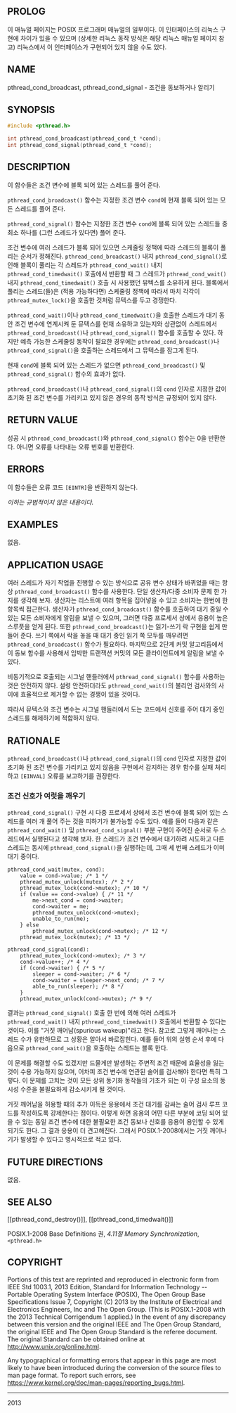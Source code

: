 ## PROLOG

이 매뉴얼 페이지는 POSIX 프로그래머 매뉴얼의 일부이다. 이 인터페이스의 리눅스 구현에 차이가 있을 수 있으며 (상세한 리눅스 동작 방식은 해당 리눅스 매뉴얼 페이지 참고) 리눅스에서 이 인터페이스가 구현되어 있지 않을 수도 있다.

## NAME

pthread_cond_broadcast, pthread_cond_signal - 조건을 동보하거나 알리기

## SYNOPSIS

```c
#include <pthread.h>

int pthread_cond_broadcast(pthread_cond_t *cond);
int pthread_cond_signal(pthread_cond_t *cond);
```

## DESCRIPTION

이 함수들은 조건 변수에 블록 되어 있는 스레드를 풀어 준다.

`pthread_cond_broadcast()` 함수는 지정한 조건 변수 `cond`에 현재 블록 되어 있는 모든 스레드를 풀어 준다.

`pthread_cond_signal()` 함수는 지정한 조건 변수 `cond`에 블록 되어 있는 스레드들 중 최소 하나를 (그런 스레드가 있다면) 풀어 준다.

조건 변수에 여러 스레드가 블록 되어 있으면 스케줄링 정책에 따라 스레드의 블록이 풀리는 순서가 정해진다. `pthread_cond_broadcast()` 내지 `pthread_cond_signal()`로 인해 블록이 풀리는 각 스레드가 `pthread_cond_wait()` 내지 `pthread_cond_timedwait()` 호출에서 반환할 때 그 스레드가 `pthread_cond_wait()` 내지 `pthread_cond_timedwait()` 호출 시 사용했던 뮤텍스를 소유하게 된다. 블록에서 풀리는 스레드(들)은 (적용 가능하다면) 스케줄링 정책에 따라서 마치 각각이 `pthread_mutex_lock()`을 호출한 것처럼 뮤텍스를 두고 경쟁한다.

`pthread_cond_wait()`이나 `pthread_cond_timedwait()`을 호출한 스레드가 대기 동안 조건 변수에 연계시켜 둔 뮤텍스를 현재 소유하고 있는지와 상관없이 스레드에서 `pthread_cond_broadcast()`나 `pthread_cond_signal()` 함수를 호출할 수 있다. 하지만 예측 가능한 스케줄링 동작이 필요한 경우에는 `pthread_cond_broadcast()`나 `pthread_cond_signal()`을 호출하는 스레드에서 그 뮤텍스를 잠그게 된다.

현재 `cond`에 블록 되어 있는 스레드가 없으면 `pthread_cond_broadcast()` 및 `pthread_cond_signal()` 함수의 효과가 없다.

`pthread_cond_broadcast()`나 `pthread_cond_signal()`의 `cond` 인자로 지정한 값이 초기화 된 조건 변수를 가리키고 있지 않은 경우의 동작 방식은 규정되어 있지 않다.

## RETURN VALUE

성공 시 `pthread_cond_broadcast()`와 `pthread_cond_signal()` 함수는 0을 반환한다. 아니면 오류를 나타내는 오류 번호를 반환한다.

## ERRORS

이 함수들은 오류 코드 `[EINTR]`을 반환하지 않는다.

*이하는 규범적이지 않은 내용이다.*

## EXAMPLES

없음.

## APPLICATION USAGE

여러 스레드가 자기 작업을 진행할 수 있는 방식으로 공유 변수 상태가 바뀌었을 때는 항상 `pthread_cond_broadcast()` 함수를 사용한다. 단일 생산자/다중 소비자 문제 한 가지를 생각해 보자. 생산자는 리스트에 여러 항목을 집어넣을 수 있고 소비자는 한번에 한 항목씩 접근한다. 생산자가 `pthread_cond_broadcast()` 함수를 호출하여 대기 중일 수 있는 모든 소비자에게 알림을 보낼 수 있으며, 그러면 다중 프로세서 상에서 응용이 높은 스루풋을 얻게 된다. 또한 `pthread_cond_broadcast()`는 읽기-쓰기 락 구현을 쉽게 만들어 준다. 쓰기 쪽에서 락을 놓을 때 대기 중인 읽기 쪽 모두를 깨우려면 `pthread_cond_broadcast()` 함수가 필요하다. 마지막으로 2단계 커밋 알고리듬에서 이 동보 함수를 사용해서 임박한 트랜잭션 커밋의 모든 클라이언트에게 알림을 보낼 수 있다.

비동기적으로 호출되는 시그널 핸들러에서 `pthread_cond_signal()` 함수를 사용하는 것은 안전하지 않다. 설령 안전하더라도 `pthread_cond_wait()`의 불리언 검사와의 사이에 효율적으로 제거할 수 없는 경쟁이 있을 것이다.

따라서 뮤텍스와 조건 변수는 시그널 핸들러에서 도는 코드에서 신호를 주어 대기 중인 스레드를 해제하기에 적합하지 않다.

## RATIONALE

`pthread_cond_broadcast()`나 `pthread_cond_signal()`의 `cond` 인자로 지정한 값이 초기화 된 조건 변수를 가리키고 있지 않음을 구현에서 감지하는 경우 함수를 실패 처리하고 `[EINVAL]` 오류를 보고하기를 권장한다.

### 조건 신호가 여럿을 깨우기

`pthread_cond_signal()` 구현 시 다중 프로세서 상에서 조건 변수에 블록 되어 있는 스레드를 여러 개 풀어 주는 것을 피하기가 불가능할 수도 있다. 예를 들어 다음과 같은 `pthread_cond_wait()` 및 `pthread_cond_signal()` 부분 구현이 주어진 순서로 두 스레드에서 실행된다고 생각해 보자. 한 스레드가 조건 변수에서 대기하려 시도하고 다른 스레드는 동시에 `pthread_cond_signal()`을 실행하는데, 그때 세 번째 스레드가 이미 대기 중이다.

```
pthread_cond_wait(mutex, cond):
    value = cond->value; /* 1 */
    pthread_mutex_unlock(mutex); /* 2 */
    pthread_mutex_lock(cond->mutex); /* 10 */
    if (value == cond->value) { /* 11 */
        me->next_cond = cond->waiter;
        cond->waiter = me;
        pthread_mutex_unlock(cond->mutex);
        unable_to_run(me);
    } else
        pthread_mutex_unlock(cond->mutex); /* 12 */
    pthread_mutex_lock(mutex); /* 13 */

pthread_cond_signal(cond):
    pthread_mutex_lock(cond->mutex); /* 3 */
    cond->value++; /* 4 */
    if (cond->waiter) { /* 5 */
        sleeper = cond->waiter; /* 6 */
        cond->waiter = sleeper->next_cond; /* 7 */
        able_to_run(sleeper); /* 8 */
    }
    pthread_mutex_unlock(cond->mutex); /* 9 */
```

결과는 `pthread_cond_signal()` 호출 한 번에 의해 여러 스레드가 `pthread_cond_wait()` 내지 `pthread_cond_timedwait()` 호출에서 반환할 수 있다는 것이다. 이를 "거짓 깨어남(spurious wakeup)"라고 한다. 참고로 그렇게 깨어나는 스레드 수가 유한하므로 그 상황은 알아서 바로잡힌다. 예를 들어 위의 실행 순서 후에 다음으로 `pthread_cond_wait()`을 호출하는 스레드는 블록 한다.

이 문제를 해결할 수도 있겠지만 드물게만 발생하는 주변적 조건 때문에 효율성을 잃는 것이 수용 가능하지 않으며, 어차피 조건 변수에 연관된 술어를 검사해야 한다면 특히 그렇다. 이 문제를 고치는 것이 모든 상위 동기화 동작들의 기초가 되는 이 구성 요소의 동시성 수준을 불필요하게 감소시키게 될 것이다.

거짓 깨어남을 허용할 때의 추가 이득은 응용에서 조건 대기를 감싸는 술어 검사 루프 코드를 작성하도록 강제한다는 점이다. 이렇게 하면 응용의 어떤 다른 부분에 코딩 되어 있을 수 있는 동일 조건 변수에 대한 불필요한 조건 동보나 신호를 응용이 용인할 수 있게 되기도 한다. 그 결과 응용이 더 견고해진다. 그래서 POSIX.1-2008에서는 거짓 깨어나기가 발생할 수 있다고 명시적으로 적고 있다.

## FUTURE DIRECTIONS

없음.

## SEE ALSO

[[pthread_cond_destroy()]], [[pthread_cond_timedwait()]]

POSIX.1-2008 Base Definitions 권, *4.11절 Memory Synchronization*, `<pthread.h>`

## COPYRIGHT

Portions of this text are reprinted and reproduced in electronic form from IEEE Std 1003.1, 2013 Edition, Standard for Information Technology -- Portable Operating System Interface (POSIX), The Open Group Base Specifications Issue 7, Copyright (C) 2013 by the Institute of Electrical and Electronics Engineers, Inc and The Open Group. (This is POSIX.1-2008 with the 2013 Technical Corrigendum 1 applied.) In the event of any discrepancy between this version and the original IEEE and The Open Group Standard, the original IEEE and The Open Group Standard is the referee document. The original Standard can be obtained online at <http://www.unix.org/online.html>.

Any typographical or formatting errors that appear in this page are most likely to have been introduced during the conversion of the source files to man page format. To report such errors, see <https://www.kernel.org/doc/man-pages/reporting_bugs.html>.

----

2013

